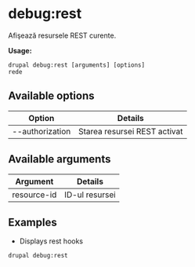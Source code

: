 # debug:rest
Afişează resursele REST curente.

**Usage:**
```
drupal debug:rest [arguments] [options]
rede
```

## Available options
Option | Details
-------|-------------
--authorization | Starea resursei REST activat | dezactivat

## Available arguments
Argument | Details
---------|-------------
resource-id | ID-ul resursei

## Examples
* Displays rest hooks
```
drupal debug:rest
```
